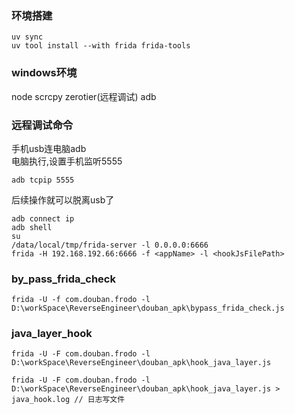 ### 环境搭建
```shell
uv sync
uv tool install --with frida frida-tools
```

### windows环境 
node
scrcpy
zerotier(远程调试)
adb
### 远程调试命令
手机usb连电脑adb  
电脑执行,设置手机监听5555 
```
adb tcpip 5555
```

后续操作就可以脱离usb了
```shell
adb connect ip
adb shell
su
/data/local/tmp/frida-server -l 0.0.0.0:6666
frida -H 192.168.192.66:6666 -f <appName> -l <hookJsFilePath>
```

### by_pass_frida_check
```shell
frida -U -f com.douban.frodo -l D:\workSpace\ReverseEngineer\douban_apk\bypass_frida_check.js
```


### java_layer_hook
```shell
frida -U -F com.douban.frodo -l D:\workSpace\ReverseEngineer\douban_apk\hook_java_layer.js

frida -U -F com.douban.frodo -l D:\workSpace\ReverseEngineer\douban_apk\hook_java_layer.js > java_hook.log // 日志写文件
```

